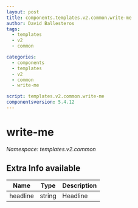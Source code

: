 ```yaml
---
layout: post
title: components.templates.v2.common.write-me
author: David Ballesteros
tags:
  - templates
  - v2
  - common

categories:
  - components
  - templates
  - v2
  - common
  - write-me

script: templates.v2.common.write-me
componentsversion: 5.4.12
---
```

# write-me

*Namespace: templates.v2.common*

## Extra Info available

| Name | Type | Description |
| --- | --- | --- |
| headline | string | Headline |